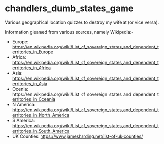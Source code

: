 # chandlers_dumb_states_game
Various geographical location quizzes to destroy my wife at (or vice versa).


Information gleamed from various sources, namely Wikipedia:-

+ Europe: https://en.wikipedia.org/wiki/List_of_sovereign_states_and_dependent_territories_in_Europe
+ Africa: https://en.wikipedia.org/wiki/List_of_sovereign_states_and_dependent_territories_in_Africa
+ Asia: https://en.wikipedia.org/wiki/List_of_sovereign_states_and_dependent_territories_in_Asia
+ Ocenia: https://en.wikipedia.org/wiki/List_of_sovereign_states_and_dependent_territories_in_Oceania
+ N America: https://en.wikipedia.org/wiki/List_of_sovereign_states_and_dependent_territories_in_North_America
+ S America: https://en.wikipedia.org/wiki/List_of_sovereign_states_and_dependent_territories_in_South_America
+ UK Counties: https://www.jamesharding.net/list-of-uk-counties/
